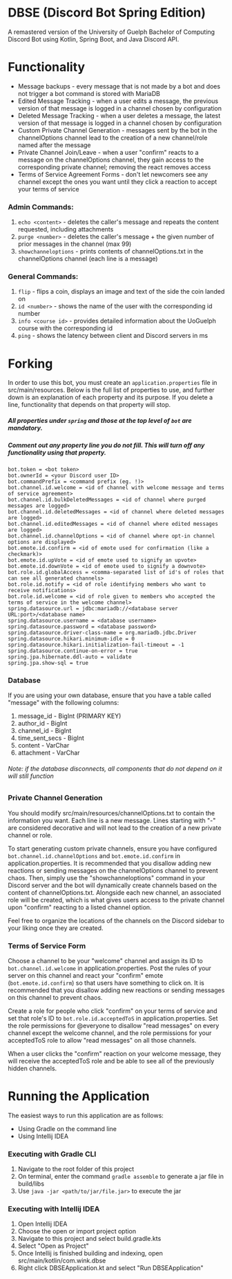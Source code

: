 # DBSE (Discord Bot Spring Edition)
A remastered version of the University of Guelph Bachelor of Computing Discord Bot using Kotlin, Spring Boot, and Java
Discord API.

# Functionality
* Message backups - every message that is not made by a bot and does not trigger a bot command is stored with MariaDB
* Edited Message Tracking - when a user edits a message, the previous version of that message is logged in a channel
chosen by configuration
* Deleted Message Tracking - when a user deletes a message, the latest version of that message is logged in a channel
chosen by configuration
* Custom Private Channel Generation - messages sent by the bot in the channelOptions channel lead to the creation of a
new channel/role named after the message
* Private Channel Join/Leave - when a user "confirm" reacts to a message on the channelOptions channel, they gain access
to the corresponding private channel; removing the react removes access
* Terms of Service Agreement Forms - don't let newcomers see any channel except the ones you want until they click a
reaction to accept your terms of service

### Admin Commands:
  1. `echo <content>` - deletes the caller's message and repeats the content requested, including attachments
  2. `purge <number>` - deletes the caller's message + the given number of prior messages in the channel (max 99)
  3. `showchanneloptions` - prints contents of channelOptions.txt in the channelOptions channel (each line is a message)
  
### General Commands:
  1. `flip` - flips a coin, displays an image and text of the side the coin landed on
  2. `id <number>` - shows the name of the user with the corresponding id number
  3. `info <course id>` - provides detailed information about the UoGuelph course with the corresponding id
  4. `ping` - shows the latency between client and Discord servers in ms

# Forking
In order to use this bot, you must create an `application.properties` file in src/main/resources.
Below is the full list of properties to use, and further down is an explanation of each property and its purpose.
If you delete a line, functionality that depends on that property will stop.

##### All properties under `spring` and those at the top level of `bot` are mandatory.
##### Comment out any property line you do not fill. This will turn off any functionality using that property.

```
bot.token = <bot token>
bot.ownerId = <your Discord user ID>
bot.commandPrefix = <command prefix (eg. !)>
bot.channel.id.welcome = <id of channel with welcome message and terms of service agreement>
bot.channel.id.bulkDeletedMessages = <id of channel where purged messages are logged>
bot.channel.id.deletedMessages = <id of channel where deleted messages are logged>
bot.channel.id.editedMessages = <id of channel where edited messages are logged>
bot.channel.id.channelOptions = <id of channel where opt-in channel options are displayed>
bot.emote.id.confirm = <id of emote used for confirmation (like a checkmark)>
bot.emote.id.upVote = <id of emote used to signify an upvote>
bot.emote.id.downVote = <id of emote used to signify a downvote>
bot.role.id.globalAccess = <comma-separated list of id's of roles that can see all generated channels>
bot.role.id.notify = <id of role identifying members who want to receive notifications>
bot.role.id.welcome = <id of role given to members who accepted the terms of service in the welcome channel>
spring.datasource.url = jdbc:mariadb://<database server URL:port>/<database name>
spring.datasource.username = <database username>
spring.datasource.password = <database password>
spring.datasource.driver-class-name = org.mariadb.jdbc.Driver
spring.datasource.hikari.minimum-idle = 0
spring.datasource.hikari.initialization-fail-timeout = -1
spring.datasource.continue-on-error = true
spring.jpa.hibernate.ddl-auto = validate
spring.jpa.show-sql = true
```

### Database
If you are using your own database, ensure that you have a table called "message" with the following columns:
1. message_id - BigInt (PRIMARY KEY)
2. author_id - BigInt
3. channel_id - BigInt
4. time_sent_secs - BigInt
5. content - VarChar
6. attachment - VarChar

###### Note: if the database disconnects, all components that do not depend on it will still function

### Private Channel Generation
You should modify src/main/resources/channelOptions.txt to contain the information you want. Each line is a new message.
Lines starting with "-" are considered decorative and will not lead to the creation of a new private channel or role.

To start generating custom private channels, ensure you have configured `bot.channel.id.channelOptions` and
`bot.emote.id.confirm` in application.properties. It is recommended that you disallow adding new reactions or sending
messages on the channelOptions channel to prevent chaos. Then, simply use the "showchanneloptions" command in your
Discord server and the bot will dynamically create channels based on the content of channelOptions.txt. Alongside each
new channel, an associated role will be created, which is what gives users access to the private channel upon "confirm"
reacting to a listed channel option.

Feel free to organize the locations of the channels on the Discord sidebar to your liking once they are created.

### Terms of Service Form
Choose a channel to be your "welcome" channel and assign its ID to `bot.channel.id.welcome` in
application.properties. Post the rules of your server on this channel and react your "confirm" emote 
(`bot.emote.id.confirm`) so that users have something to click on. It is recommended that you disallow adding
new reactions or sending messages on this channel to prevent chaos.

Create a role for people who click "confirm" on your terms of service and set that role's ID to
`bot.role.id.acceptedToS` in application.properties. Set the role permissions for @everyone to disallow "read messages"
on every channel except the welcome channel, and the role permissions for your acceptedToS role to allow "read
messages" on all those channels.

When a user clicks the "confirm" reaction on your welcome message, they will receive the acceptedToS role and be able
to see all of the previously hidden channels.

# Running the Application
The easiest ways to run this application are as follows:
* Using Gradle on the command line
* Using Intellij IDEA

### Executing with Gradle CLI
1. Navigate to the root folder of this project
2. On terminal, enter the command `gradle assemble` to generate a jar file in build/libs
3. Use `java -jar <path/to/jar/file.jar>` to execute the jar

### Executing with Intellij IDEA
1. Open Intellij IDEA
2. Choose the open or import project option
3. Navigate to this project and select build.gradle.kts
4. Select "Open as Project"
5. Once Intellij is finished building and indexing, open src/main/kotlin/com.wink.dbse
6. Right click DBSEApplication.kt and select "Run DBSEApplication"
